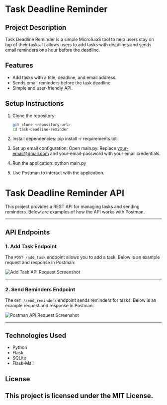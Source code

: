 # Task Deadline Reminder

## Project Description
Task Deadline Reminder is a simple MicroSaaS tool to help users stay on top of their tasks. It allows users to add tasks with deadlines and sends email reminders one hour before the deadline.

## Features
- Add tasks with a title, deadline, and email address.
- Sends email reminders before the task deadline.
- Simple and user-friendly API.

## Setup Instructions
1. Clone the repository:
   ```bash
   git clone <repository-url>
   cd task-deadline-reminder

2. Install dependencies:
   pip install -r requirements.txt

3. Set up email configuration:
   Open main.py.
   Replace your-email@gmail.com and your-email-password with your email credentials.

4. Run the application:
   python main.py

5. Use Postman to interact with the application.

# Task Deadline Reminder API

This project provides a REST API for managing tasks and sending reminders. Below are examples of how the API works with Postman.

---

## API Endpoints

### 1. Add Task Endpoint
The `POST /add_task` endpoint allows you to add a task. Below is an example request and response in Postman:

![Add Task API Request Screenshot](images/Screenshot%202024-12-28%20194638.png)

---

### 2. Send Reminders Endpoint
The `GET /send_reminders` endpoint sends reminders for tasks. Below is an example request and response in Postman:

![Postman API Request Screenshot](images/Screenshot%202024-12-28%20165942.png)

---

## Technologies Used
- Python
- Flask
- SQLite
- Flask-Mail

## License

This project is licensed under the MIT License.
---
